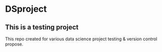 # DSproject
## This is a testing project
This repo created for various data science project testing & version control propose.
